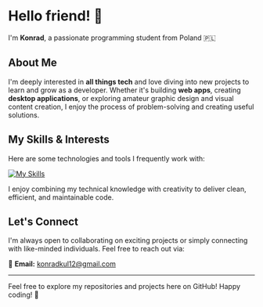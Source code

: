 
# Hello friend! 👋

I'm **Konrad**, a passionate programming student from Poland 🇵🇱

## About Me

I'm deeply interested in **all things tech** and love diving into new projects to learn and grow as a developer. Whether it's building **web apps**, creating **desktop applications**, or exploring amateur graphic design and visual content creation, I enjoy the process of problem-solving and creating useful solutions.

## My Skills & Interests 

Here are some technologies and tools I frequently work with:

[![My Skills](https://skillicons.dev/icons?i=js,ts,html,css,react,vue,nodejs,java,python,cpp,cs,linux)](https://skillicons.dev)


I enjoy combining my technical knowledge with creativity to deliver clean, efficient, and maintainable code.

## Let's Connect 

I'm always open to collaborating on exciting projects or simply connecting with like-minded individuals. Feel free to reach out via:

📧 **Email:** konradkul12@gmail.com

----------

Feel free to explore my repositories and projects here on GitHub! Happy coding! 🚀
